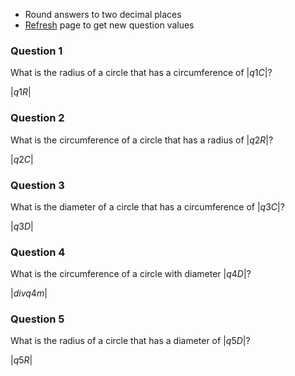 * <html><div class="simple_topic__quiz_instructions">Round answers to two decimal places</div></html>
* <html><div class="simple_topic__quiz_instructions"><a href="javascript:window.location.href=window.location.href">Refresh</a> page to get new question values</div></html>

### Question 1

What is the radius of a circle that has a circumference of $|q1C|$?

<quiz entry2>$|q1R|$</quiz>

### Question 2

What is the circumference of a circle that has a radius of $|q2R|$?

<quiz entry2>$|q2C|$</quiz>

### Question 3

What is the diameter of a circle that has a circumference of $|q3C|$?

<quiz entry2>$|q3D|$</quiz>

### Question 4

What is the circumference of a circle with diameter $|q4D|$?

$|div q4m|$

### Question 5

What is the radius of a circle that has a diameter of $|q5D|$?

<quiz entry2>$|q5R|$</quiz>

<!-- ### Question 5:

What property in a circle will have the largest value?

<quiz multichoice>
  - Radius
  - Diameter
  + Circumference
</quiz> -->



